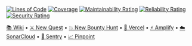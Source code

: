 [![Lines of Code](https://sonarcloud.io/api/project_badges/measure?project=applyfuture%2Fmonorepo&metric=ncloc&token=3d70e9ad498ddc4ff4e7e82124ed96f9c99eb48d)](https://sonarcloud.io/dashboard?id=applyfuture%2Fmonorepo)
[![Coverage](https://sonarcloud.io/api/project_badges/measure?project=applyfuture%2Fmonorepo&metric=coverage&token=3d70e9ad498ddc4ff4e7e82124ed96f9c99eb48d)](https://sonarcloud.io/dashboard?id=applyfuture%2Fmonorepo)
[![Maintainability Rating](https://sonarcloud.io/api/project_badges/measure?project=applyfuture%2Fmonorepo&metric=sqale_rating&token=3d70e9ad498ddc4ff4e7e82124ed96f9c99eb48d)](https://sonarcloud.io/dashboard?id=applyfuture%2Fmonorepo)
[![Reliability Rating](https://sonarcloud.io/api/project_badges/measure?project=applyfuture%2Fmonorepo&metric=reliability_rating&token=3d70e9ad498ddc4ff4e7e82124ed96f9c99eb48d)](https://sonarcloud.io/dashboard?id=applyfuture%2Fmonorepo)
[![Security Rating](https://sonarcloud.io/api/project_badges/measure?project=applyfuture%2Fmonorepo&metric=security_rating&token=3d70e9ad498ddc4ff4e7e82124ed96f9c99eb48d)](https://sonarcloud.io/dashboard?id=applyfuture%2Fmonorepo)

[📚 Wiki](https://github.com/ApplyFutureEd/monorepo/wiki) • [⚔️ New Quest](https://github.com/ApplyFutureEd/monorepo/issues/new?template=new_quest.md) • [💥 New Bounty Hunt](https://github.com/ApplyFutureEd/monorepo/issues/new?template=new_bounty_hunt.md) • [🚀 Vercel](https://vercel.com/applyfuture) • [⚡ Amplify](https://ap-southeast-1.console.aws.amazon.com/amplify/home?region=ap-southeast-1#/d1myhy97cpodfp) • [☁️ SonarCloud](https://sonarcloud.io/dashboard?id=applyfuture%2Fmonorepo) • [🔮 Sentry](https://sentry.io/organizations/applyfuture/issues/?project=5517348) • [📈 Pinpoint](https://us-west-2.console.aws.amazon.com/pinpoint/home?region=us-west-2#/apps/1b1231e1f78d402cbc2c5b7de6fc577c)




